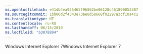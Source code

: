```yaml
---
ms.openlocfilehash: e41db4ea925465f96862be06128c461890052307
ms.sourcegitcommit: 1bb00d2f4343e73ae8d58668f02297a3cf10a4c1
ms.translationtype: HT
ms.contentlocale: ru-RU
ms.lasthandoff: 06/15/2019
ms.locfileid: "63878894"
---
```

<span data-ttu-id="7c654-101">Windows Internet Explorer 7</span><span class="sxs-lookup"><span data-stu-id="7c654-101">Windows Internet Explorer 7</span></span>